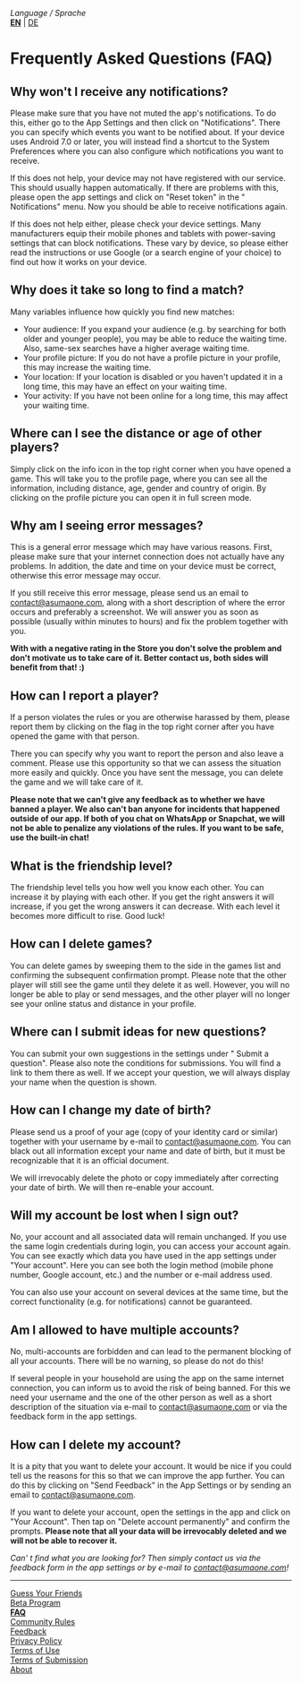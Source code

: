 _Language / Sprache_<br />
[__EN__](/faq-en) | [DE](/faq)

# Frequently Asked Questions (FAQ)

## Why won't I receive any notifications?
Please make sure that you have not muted the app's notifications. To do this, either go to the App Settings and then click on "Notifications". There you can specify which events you want to be notified about. If your device uses Android 7.0 or later, you will instead find a shortcut to the System Preferences where you can also configure which notifications you want to receive.

If this does not help, your device may not have registered with our service. This should usually happen automatically. If there are problems with this, please open the app settings and click on "Reset token" in the " Notifications" menu. Now you should be able to receive notifications again.

If this does not help either, please check your device settings. Many manufacturers equip their mobile phones and tablets with power-saving settings that can block notifications. These vary by device, so please either read the instructions or use Google (or a search engine of your choice) to find out how it works on your device.

## Why does it take so long to find a match?
Many variables influence how quickly you find new matches:

- Your audience: If you expand your audience (e.g. by searching for both older and younger people), you may be able to reduce the waiting time. Also, same-sex searches have a higher average waiting time.
- Your profile picture: If you do not have a profile picture in your profile, this may increase the waiting time.
- Your location: If your location is disabled or you haven't updated it in a long time, this may have an effect on your waiting time.
- Your activity: If you have not been online for a long time, this may affect your waiting time.

## Where can I see the distance or age of other players?
Simply click on the info icon in the top right corner when you have opened a game. This will take you to the profile page, where you can see all the information, including distance, age, gender and country of origin. By clicking on the profile picture you can open it in full screen mode.

## Why am I seeing error messages?
This is a general error message which may have various reasons. First, please make sure that your internet connection does not actually have any problems. In addition, the date and time on your device must be correct, otherwise this error message may occur. 

If you still receive this error message, please send us an email to contact@asumaone.com, along with a short description of where the error occurs and preferably a screenshot. We will answer you as soon as possible (usually within minutes to hours) and fix the problem together with you.

__With with a negative rating in the Store you don't solve the problem and don't motivate us to take care of it. Better contact us, both sides will benefit from that! :)__

## How can I report a player?
If a person violates the rules or you are otherwise harassed by them, please report them by clicking on the flag in the top right corner after you have opened the game with that person.

There you can specify why you want to report the person and also leave a comment. Please use this opportunity so that we can assess the situation more easily and quickly. Once you have sent the message, you can delete the game and we will take care of it.

__Please note that we can't give any feedback as to whether we have banned a player. We also can't ban anyone for incidents that happened outside of our app. If both of you chat on WhatsApp or Snapchat, we will not be able to penalize any violations of the rules. If you want to be safe, use the built-in chat!__

## What is the friendship level?
The friendship level tells you how well you know each other. You can increase it by playing with each other. If you get the right answers it will increase, if you get the wrong answers it can decrease. With each level it becomes more difficult to rise. Good luck!

## How can I delete games?
You can delete games by sweeping them to the side in the games list and confirming the subsequent confirmation prompt. Please note that the other player will still see the game until they delete it as well. However, you will no longer be able to play or send messages, and the other player will no longer see your online status and distance in your profile.

## Where can I submit ideas for new questions?
You can submit your own suggestions in the settings under " Submit a question". Please also note the conditions for submissions. You will find a link to them there as well. If we accept your question, we will always display your name when the question is shown.

## How can I change my date of birth?
Please send us a proof of your age (copy of your identity card or similar) together with your username by e-mail to contact@asumaone.com. You can black out all information except your name and date of birth, but it must be recognizable that it is an official document.

We will irrevocably delete the photo or copy immediately after correcting your date of birth. We will then re-enable your account.

## Will my account be lost when I sign out?
No, your account and all associated data will remain unchanged. If you use the same login credentials during login, you can access your account again. You can see exactly which data you have used in the app settings under "Your account". Here you can see both the login method (mobile phone number, Google account, etc.) and the number or e-mail address used.

You can also use your account on several devices at the same time, but the correct functionality (e.g. for notifications) cannot be guaranteed. 

## Am I allowed to have multiple accounts?
No, multi-accounts are forbidden and can lead to the permanent blocking of all your accounts. There will be no warning, so please do not do this!

If several people in your household are using the app on the same internet connection, you can inform us to avoid the risk of being banned. For this we need your username and the one of the other person as well as a short description of the situation via e-mail to contact@asumaone.com or via the feedback form in the app settings.

## How can I delete my account?
It is a pity that you want to delete your account. It would be nice if you could tell us the reasons for this so that we can improve the app further. You can do this by clicking on "Send Feedback" in the App Settings or by sending an email to contact@asumaone.com.

If you want to delete your account, open the settings in the app and click on "Your Account". Then tap on "Delete account permanently" and confirm the prompts. __Please note that all your data will be irrevocably deleted and we will not be able to recover it.__

_Can' t find what you are looking for? Then simply contact us via the feedback form in the app settings or by e-mail to contact@asumaone.com!_

---

[Guess Your Friends](/index-en)<br />
[Beta Program](/beta-program-en)<br />
[__FAQ__](/faq-en)<br />
[Community Rules](/community-rules-en)<br />
[Feedback](/feedback-en)<br />
[Privacy Policy](/privacy-en)<br />
[Terms of Use](/terms-of-use-en)<br />
[Terms of Submission](/terms-of-submissions-en)<br />
[About](/about-en)